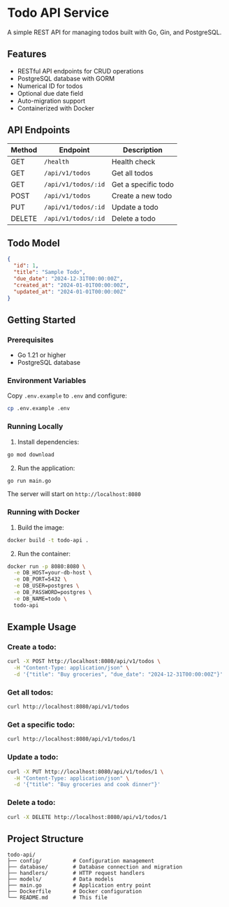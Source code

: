 # Todo API Service

A simple REST API for managing todos built with Go, Gin, and PostgreSQL.

## Features

- RESTful API endpoints for CRUD operations
- PostgreSQL database with GORM
- Numerical ID for todos
- Optional due date field
- Auto-migration support
- Containerized with Docker

## API Endpoints

| Method | Endpoint | Description |
|--------|----------|-------------|
| GET | `/health` | Health check |
| GET | `/api/v1/todos` | Get all todos |
| GET | `/api/v1/todos/:id` | Get a specific todo |
| POST | `/api/v1/todos` | Create a new todo |
| PUT | `/api/v1/todos/:id` | Update a todo |
| DELETE | `/api/v1/todos/:id` | Delete a todo |

## Todo Model

```json
{
  "id": 1,
  "title": "Sample Todo",
  "due_date": "2024-12-31T00:00:00Z",
  "created_at": "2024-01-01T00:00:00Z",
  "updated_at": "2024-01-01T00:00:00Z"
}
```

## Getting Started

### Prerequisites

- Go 1.21 or higher
- PostgreSQL database

### Environment Variables

Copy `.env.example` to `.env` and configure:

```bash
cp .env.example .env
```

### Running Locally

1. Install dependencies:
```bash
go mod download
```

2. Run the application:
```bash
go run main.go
```

The server will start on `http://localhost:8080`

### Running with Docker

1. Build the image:
```bash
docker build -t todo-api .
```

2. Run the container:
```bash
docker run -p 8080:8080 \
  -e DB_HOST=your-db-host \
  -e DB_PORT=5432 \
  -e DB_USER=postgres \
  -e DB_PASSWORD=postgres \
  -e DB_NAME=todo \
  todo-api
```

## Example Usage

### Create a todo:
```bash
curl -X POST http://localhost:8080/api/v1/todos \
  -H "Content-Type: application/json" \
  -d '{"title": "Buy groceries", "due_date": "2024-12-31T00:00:00Z"}'
```

### Get all todos:
```bash
curl http://localhost:8080/api/v1/todos
```

### Get a specific todo:
```bash
curl http://localhost:8080/api/v1/todos/1
```

### Update a todo:
```bash
curl -X PUT http://localhost:8080/api/v1/todos/1 \
  -H "Content-Type: application/json" \
  -d '{"title": "Buy groceries and cook dinner"}'
```

### Delete a todo:
```bash
curl -X DELETE http://localhost:8080/api/v1/todos/1
```

## Project Structure

```
todo-api/
├── config/          # Configuration management
├── database/        # Database connection and migration
├── handlers/        # HTTP request handlers
├── models/          # Data models
├── main.go          # Application entry point
├── Dockerfile       # Docker configuration
└── README.md        # This file
```
